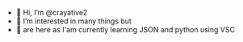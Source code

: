 - 👋 Hi, I’m @crayative2
- 👀 I’m interested in many things but
- 🌱 are here as I'am currently learning JSON and python using VSC

<!---
crayative2/crayative2 is a ✨ special ✨ repository because its `README.md` (this file) appears on your GitHub profile.
You can click the Preview link to take a look at your changes.
--->
